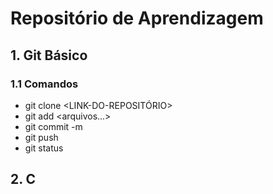 # Repositório de Aprendizagem

## 1. Git Básico

### 1.1 Comandos

* git clone <LINK-DO-REPOSITÓRIO>
* git add <arquivos...>
* git commit -m
* git push
* git status

## 2. C
